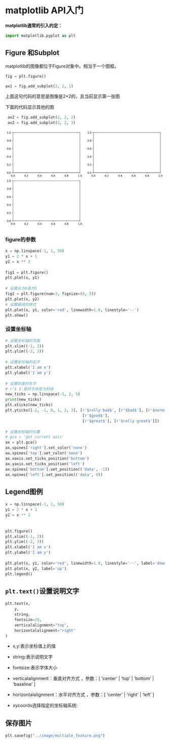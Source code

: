 # matplotlib API入门

**matplotlib通常的引入约定：**

```python
import matplotlib.pyplot as plt
```

## Figure 和Subplot

matplotlib的图像都位于Figure对象中。相当于一个图框。

```python
fig = plt.figure()
```

```python
ax1 = fig.add_subplot(2, 2, 1)
```

上面这句代码的意思是图像是2*2的，且当前显示第一张图

下面的代码显示其他的图

```python 
 ax2 = fig.add_subplot(2, 2, 2)
 ax2 = fig.add_subplot(2, 2, 3)
```

![图9-2 带有三个subplot的Figure](matplotlib.assets/7178691-b8cff158e64eae74.png)

### figure的参数


```python
x = np.linspace(-1, 1, 50)
y1 = 2 * x + 1
y2 = x ** 2

fig1 = plt.figure()
plt.plot(x, y1)

# 设置长为8高为5
fig2 = plt.figure(num=3, figsize=(8, 5))
plt.plot(x, y2)
# 设置曲线的样式
plt.plot(x, y1, color='red', linewidth=1.0, linestyle='--')
plt.show()
```

### 设置坐标轴

```python
# 设置坐标轴的范围
plt.xlim((-1, 2))
plt.ylim((-2, 3))

# 设置坐标轴的名字
plt.xlabel('I am x')
plt.ylabel('I am y')

# 设置刻度的名字
# r'$ $'是将字体变为斜体
new_ticks = np.linspace(-1, 2, 5)
print(new_ticks)
plt.xticks(new_ticks)
plt.yticks([-2, -1, 0, 1, 2, 3], [r'$relly bad$', [r'$bad$'], [r'$normal$'],
                                  [r'$good$'],
                                  [r'$great$'], [r'$relly great$']])

# 设置坐标轴的位置
# gca = 'get current axis'
ax = plt.gca()
ax.spines['right'].set_color('none')
ax.spines['top'].set_color('none')
ax.xaxis.set_ticks_position('bottom')
ax.yaxis.set_ticks_position('left')
ax.spines['bottom'].set_position(('data', -1))
ax.spines['left'].set_position(('data', 0))
```

## Legend图例

```python
x = np.linspace(-1, 1, 50)
y1 = 2 * x + 1
y2 = x ** 2


plt.figure()
plt.xlim((-1, 2))
plt.ylim((-2, 3))
plt.xlabel('I am x')
plt.ylabel('I am y')

plt.plot(x, y1, color='red', linewidth=1.0, linestyle='--', label='down')
plt.plot(x, y2, label='up')
plt.legend()

```

## `plt.text()`设置说明文字

```python
plt.text(x,
	y,
	string,
	fontsize=15,
	verticalalignment="top",
	horizontalalignment="right"
)
```

+ x,y:表示坐标值上的值

+ string:表示说明文字

+ fontsize:表示字体大小

+ verticalalignment：垂直对齐方式 ，参数：[ ‘center’ | ‘top’ | ‘bottom’ | ‘baseline’ ]

+ horizontalalignment：水平对齐方式 ，参数：[ ‘center’ | ‘right’ | ‘left’ ]

+ xycoords选择指定的坐标轴系统:
  

## 保存图片

```python
plt.savefig("../image/multiple_feature.png")
```

